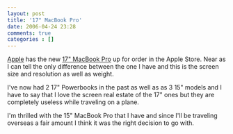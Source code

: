 ```yaml
---
layout: post
title: '17" MacBook Pro'
date: 2006-04-24 23:28
comments: true
categories : []
---  
```


<a href="http://apple.com">Apple</a> has the new <a href="http://www.apple.com/macbookpro/">17&#x22; MacBook Pro</a> up for order in the Apple Store. Near as I can tell the only difference between the one I have and this is the screen size and resolution as well as weight.

I've now had 2 17&#x22; Powerbooks in the past as well as as 3 15&#x22; models and I have to say that I love the screen real estate of the 17&#x22; ones but they are completely useless while traveling on a plane.

I'm thrilled with the 15&#x22; MacBook Pro that I have and since I'll be traveling overseas a fair amount I think it was the right decision to go with.

